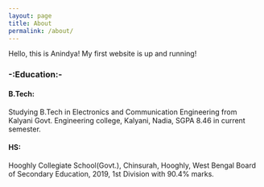 ```yaml
---
layout: page
title: About
permalink: /about/
---
```

Hello, this is Anindya!
My first website is up and running!

### -:Education:-
#### B.Tech:
Studying B.Tech in Electronics and Communication Engineering
from Kalyani Govt. Engineering college, Kalyani, Nadia,
SGPA 8.46 in current semester.
#### HS:
Hooghly Collegiate School(Govt.), Chinsurah, Hooghly,
West Bengal Board of Secondary Education, 2019, 
1st Division with 90.4% marks.

